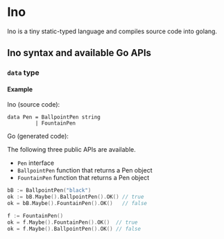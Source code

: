 # Ino

Ino is a tiny static-typed language and compiles source code into golang.

## Ino syntax and available Go APIs

### `data` type

#### Example

Ino (source code):

```
data Pen = BallpointPen string
         | FountainPen
```

Go (generated code):

The following three public APIs are available.

* `Pen` interface
* `BallpointPen` function that returns a Pen object
* `FountainPen` function that returns a Pen object

```go
bB := BallpointPen("black")
ok := bB.Maybe().BallpointPen().OK() // true
ok = bB.Maybe().FountainPen().OK()   // false

f := FountainPen()
ok = f.Maybe().FountainPen().OK()  // true
ok = f.Maybe().BallpointPen().OK() // false
```
